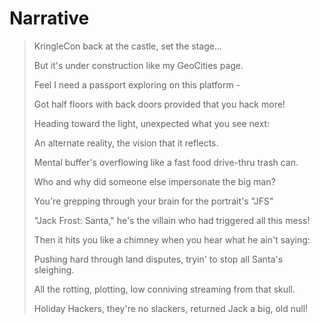 # Narrative #

>KringleCon back at the castle, set the stage...
>
>But it's under construction like my GeoCities page.
>
>Feel I need a passport exploring on this platform -
>
>Got half floors with back doors provided that you hack more!
>
>Heading toward the light, unexpected what you see next:
>
>An alternate reality, the vision that it reflects.
>
>Mental buffer's overflowing like a fast food drive-thru trash can.
>
>Who and why did someone else impersonate the big man?
>
>You're grepping through your brain for the portrait's "JFS"
>
>"Jack Frost: Santa," he's the villain who had triggered all this mess!
>
>Then it hits you like a chimney when you hear what he ain't saying:
>
>Pushing hard through land disputes, tryin' to stop all Santa's sleighing.
>
>All the rotting, plotting, low conniving streaming from that skull.
>
>Holiday Hackers, they're no slackers, returned Jack a big, old null!
>
 
